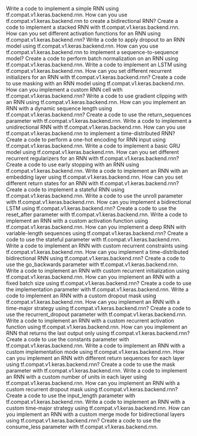 Write a code to implement a simple RNN using tf.compat.v1.keras.backend.rnn.
How can you use tf.compat.v1.keras.backend.rnn to create a bidirectional RNN?
Create a code to implement a stacked RNN with tf.compat.v1.keras.backend.rnn.
How can you set different activation functions for an RNN using tf.compat.v1.keras.backend.rnn?
Write a code to apply dropout to an RNN model using tf.compat.v1.keras.backend.rnn.
How can you use tf.compat.v1.keras.backend.rnn to implement a sequence-to-sequence model?
Create a code to perform batch normalization on an RNN using tf.compat.v1.keras.backend.rnn.
Write a code to implement an LSTM using tf.compat.v1.keras.backend.rnn.
How can you set different recurrent initializers for an RNN with tf.compat.v1.keras.backend.rnn?
Create a code to use masking with an RNN model using tf.compat.v1.keras.backend.rnn.
How can you implement a custom RNN cell with tf.compat.v1.keras.backend.rnn?
Write a code to use gradient clipping with an RNN using tf.compat.v1.keras.backend.rnn.
How can you implement an RNN with a dynamic sequence length using tf.compat.v1.keras.backend.rnn?
Create a code to use the return_sequences parameter with tf.compat.v1.keras.backend.rnn.
Write a code to implement a unidirectional RNN with tf.compat.v1.keras.backend.rnn.
How can you use tf.compat.v1.keras.backend.rnn to implement a time-distributed RNN?
Create a code to perform a one-hot encoding for RNN input using tf.compat.v1.keras.backend.rnn.
Write a code to implement a basic GRU model using tf.compat.v1.keras.backend.rnn.
How can you set different recurrent regularizers for an RNN with tf.compat.v1.keras.backend.rnn?
Create a code to use early stopping with an RNN using tf.compat.v1.keras.backend.rnn.
Write a code to implement an RNN with an embedding layer using tf.compat.v1.keras.backend.rnn.
How can you set different return states for an RNN with tf.compat.v1.keras.backend.rnn?
Create a code to implement a stateful RNN using tf.compat.v1.keras.backend.rnn.
Write a code to use the unroll parameter with tf.compat.v1.keras.backend.rnn.
How can you implement a bidirectional LSTM using tf.compat.v1.keras.backend.rnn?
Create a code to use the reset_after parameter with tf.compat.v1.keras.backend.rnn.
Write a code to implement an RNN with a custom activation function using tf.compat.v1.keras.backend.rnn.
How can you implement a deep RNN with variable-length sequences using tf.compat.v1.keras.backend.rnn?
Create a code to use the stateful parameter with tf.compat.v1.keras.backend.rnn.
Write a code to implement an RNN with custom recurrent constraints using tf.compat.v1.keras.backend.rnn.
How can you implement a time-distributed bidirectional RNN using tf.compat.v1.keras.backend.rnn?
Create a code to use the go_backwards parameter with tf.compat.v1.keras.backend.rnn.
Write a code to implement an RNN with custom recurrent initialization using tf.compat.v1.keras.backend.rnn.
How can you implement an RNN with a fixed batch size using tf.compat.v1.keras.backend.rnn?
Create a code to use the implementation parameter with tf.compat.v1.keras.backend.rnn.
Write a code to implement an RNN with a custom dropout mask using tf.compat.v1.keras.backend.rnn.
How can you implement an RNN with a time-major strategy using tf.compat.v1.keras.backend.rnn?
Create a code to use the recurrent_dropout parameter with tf.compat.v1.keras.backend.rnn.
Write a code to implement an RNN with a custom recurrent activation function using tf.compat.v1.keras.backend.rnn.
How can you implement an RNN that returns the last output only using tf.compat.v1.keras.backend.rnn?
Create a code to use the constants parameter with tf.compat.v1.keras.backend.rnn.
Write a code to implement an RNN with a custom implementation mode using tf.compat.v1.keras.backend.rnn.
How can you implement an RNN with different return sequences for each layer using tf.compat.v1.keras.backend.rnn?
Create a code to use the mask parameter with tf.compat.v1.keras.backend.rnn.
Write a code to implement an RNN with a custom number of units in each layer using tf.compat.v1.keras.backend.rnn.
How can you implement an RNN with a custom recurrent dropout mask using tf.compat.v1.keras.backend.rnn?
Create a code to use the input_length parameter with tf.compat.v1.keras.backend.rnn.
Write a code to implement an RNN with a custom time-major strategy using tf.compat.v1.keras.backend.rnn.
How can you implement an RNN with a custom merge mode for bidirectional layers using tf.compat.v1.keras.backend.rnn?
Create a code to use the consume_less parameter with tf.compat.v1.keras.backend.rnn.